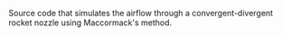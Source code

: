 Source code that simulates the airflow through a convergent-divergent rocket nozzle using Maccormack's method.
